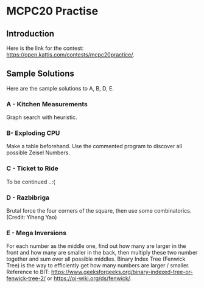 # MCPC20 Practise

## Introduction
Here is the link for the contest: https://open.kattis.com/contests/mcpc20practice/. 

## Sample Solutions
Here are the sample solutions to A, B, D, E.

### A - Kitchen Measurements
Graph search with heuristic.

### B- Exploding CPU
Make a table beforehand. Use the commented program to discover all possible Zeisel Numbers.

### C - Ticket to Ride
To be continued ..:(

### D - Razbibriga
Brutal force the four corners of the square, then use some combinatorics. (Credit: Yiheng Yao)

### E - Mega Inversions
For each number as the middle one, find out how many are larger in the front and how many are smaller in the back, then multiply these two number together and sum over all possible middles. Binary Index Tree (Fenwick Tree) is the way to efficiently get how many numbers are larger / smaller. Reference to BIT: https://www.geeksforgeeks.org/binary-indexed-tree-or-fenwick-tree-2/ or https://oi-wiki.org/ds/fenwick/.
